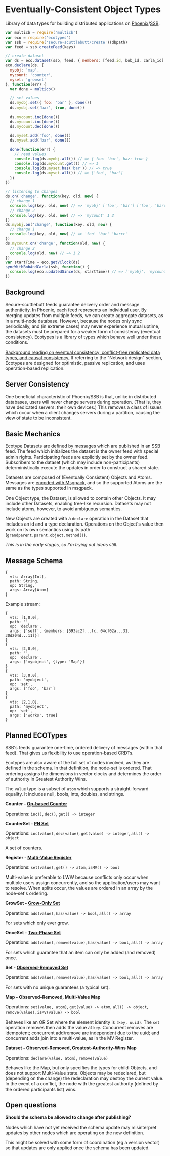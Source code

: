 # Eventually-Consistent Object Types

Library of data types for building distributed applications on [Phoenix](https://github.com/pfraze/phoenix)/[SSB](https://github.com/dominictarr/secure-scuttlebutt).

```js
var multicb = require('multicb')
var eco = require('ecotypes')
var ssb = require('secure-scuttlebutt/create')(dbpath)
var feed = ssb.createFeed(keys)

// create dataset
var ds = eco.dataset(ssb, feed, { members: [feed.id, bob_id, carla_id] })
eco.declare(ds, {
  myobj: 'map',
  mycount: 'counter',
  myset: 'growset'
}, function(err) {
  var done = multicb()

  // set values
  ds.myobj.set({ foo: 'bar' }, done())
  ds.myobj.set('baz', true, done())
  
  ds.mycount.inc(done())
  ds.mycount.inc(done())
  ds.mycount.dec(done())

  ds.myset.add('foo', done())
  ds.myset.add('bar', done())

  done(function(err) {
    // read values
    console.log(ds.myobj.all()) // => { foo: 'bar', baz: true }
    console.log(ds.mycount.get()) // => 1
    console.log(ds.myset.has('bar')) // => true
    console.log(ds.myset.all()) // => ['foo', 'bar']
  })
})

// listening to changes
ds.on('change', function(key, old, new) {
  // change 1
  console.log(key, old, new) // => 'myobj' ['foo', 'bar'] ['foo', 'barrr']
  // change 2
  console.log(key, old, new) // => 'mycount' 1 2
})
ds.myobj.on('change', function(key, old, new) {
  // change 1
  console.log(key, old, new) // => 'foo' 'bar' 'barrr'
})
ds.mycount.on('change', function(old, new) {
  // change 2
  console.log(old, new) // => 1 2
})
var startTime = eco.getVClock(ds)
syncWithBobAndCarla(ssb, function() {
  console.log(eco.updatedSince(ds, startTime)) // => ['myobj', 'mycount']
})
```


## Background

Secure-scuttlebutt feeds guarantee delivery order and message authenticity. In Phoenix, each feed represents an individual user. By merging updates from multiple feeds, we can create aggregate datasets, as in a multi-node database. However, because the nodes only sync periodically, and (in extreme cases) may never experience mutual uptime, the datasets must be prepared for a weaker form of consistency (eventual consistency). Ecotypes is a library of types which behave well under these conditions.

[Background reading on eventual consistency, conflict-free replicated data types, and causal consistency.](https://github.com/pfraze/crdt_notes) If referring to the "Network design" section, Ecotypes are designed for optimistic, passive replication, and uses operation-based replication.


## Server Consistency

One beneficial characteristic of Phoenix/SSB is that, unlike in distributed databases, users will never change servers during operation. (That is, they have dedicated servers: their own devices.) This removes a class of issues which occur when a client changes servers during a partition, causing the view of state to be inconsistent.


## Basic Mechanics

Ecotype Datasets are defined by messages which are published in an SSB feed. The feed which initializes the dataset is the owner feed with special admin rights. Participating feeds are explicitly set by the owner feed. Subscribers to the dataset (which may include non-participants) deterministically execute the updates in order to construct a shared state.

Datasets are composed of (Eventually Consistent) Objects and Atoms. Messages are [encoded with Msgpack](https://github.com/msgpack/msgpack/blob/master/spec.md#serialization), and so the supported Atoms are the same as the types supported in msgpack.

One Object type, the Dataset, is allowed to contain other Objects. It may include other Datasets, enabling tree-like recursion. Datasets may not include atoms, however, to avoid ambiguous semantics.

New Objects are created with a `declare` operation in the Dataset that includes an id and a type declaration. Operations on the Object's value then work on its own semantics using its path (`grandparent.parent.object.method()`).

*This is in the early stages, so I'm trying out ideas still.*


## Message Schema

```
{
  vts: Array[Int],
  path: String,
  op: String,
  args: Array[Atom]
}
```

Example stream:

```
{
  vts: [1,0,0],
  path: '',
  op: 'declare',
  args: ['self', {members: [593ac2f...fc, 04cf02a...31, 30d204d...11]}]
}
{
  vts: [2,0,0],
  path: '',
  op: 'declare',
  args: ['myobject', {type: 'Map'}]
}
{
  vts: [3,0,0],
  path: 'myobject',
  op: 'set',
  args: ['foo', 'bar']
}
{
  vts: [2,1,0],
  path: 'myobject',
  op: 'set',
  args: ['works', true]
}
```


## Planned ECOTypes

SSB's feeds guarantee one-time, ordered delivery of messages (within that feed). That gives us flexibility to use operation-based CRDTs.

Ecotypes are also aware of the full set of nodes involved, as they are defined in the schema. In that definition, the node-set is ordered. That ordering assigns the dimensions in vector clocks and determines the order of authority in Greatest Authority Wins.

The `value` type is a subset of `atom` which supports a straight-forward equality. It includes null, bools, ints, doubles, and strings.

**Counter - [Op-based Counter](https://github.com/pfraze/crdt_notes#op-based-counter)**

Operations: `inc()`, `dec()`, `get() -> integer`

**CounterSet - [PN Set](https://github.com/pfraze/crdt_notes#pn-set)**

Operations: `inc(value)`, `dec(value)`, `get(value) -> integer`, `all() -> object`

A set of counters.

**Register - [Multi-Value Register](https://github.com/pfraze/crdt_notes#multi-value-register-mv-register)**

Operations: `set(value)`, `get() -> atom`, `isMV() -> bool`

Multi-value is preferable to LWW because conflicts only occur when multiple users assign concurrently, and so the application/users may want to resolve. When splits occur, the values are ordered in an array by the node-set's ordering.

**GrowSet - [Grow-Only Set](https://github.com/pfraze/crdt_notes#grow-only-set-g-set)**

Operations: `add(value)`, `has(value) -> bool`, `all() -> array`

For sets which only ever grow.

**OnceSet - [Two-Phase Set](https://github.com/pfraze/crdt_notes#2p-set)**

Operations: `add(value)`, `remove(value)`, `has(value) -> bool`, `all() -> array`

For sets which guarantee that an item can only be added (and removed) once.

**Set - [Observed-Removed Set](https://github.com/pfraze/crdt_notes#or-set)**

Operations: `add(value)`, `remove(value)`, `has(value) -> bool`, `all() -> array`

For sets with no unique guarantees (a typical set).

**Map - Observed-Removed, Multi-Value Map**

Operations: `set(value, atom)`, `get(value) -> atom`, `all() -> object`, `remove(value)`, `isMV(value) -> bool`

Behaves like an OR Set where the element identity is `(key, uuid)`. The `set` operation removes then adds the value at `key`. Concurrent removes are idempotent; concurrent add/remove are independent due to the uuid; and concurrent adds join into a multi-value, as in the MV Register.

**Dataset - Observed-Removed, Greatest-Authority-Wins Map**

Operations: `declare(value, atom)`, `remove(value)`

Behaves like the Map, but only specifies the types for child-Objects, and does not support Multi-Value state. Objects may be redeclared, but (depending on the change) the redeclaration may destroy the current value. In the event of a conflict, the node with the greatest authority (defined by the ordered participants list) wins.


## Open questions

**Should the schema be allowed to change after publishing?**

Nodes which have not yet received the schema update may misinterpret updates by other nodes which are operating on the new definition.

This might be solved with some form of coordination (eg a version vector) so that updates are only applied once the schema has been updated.